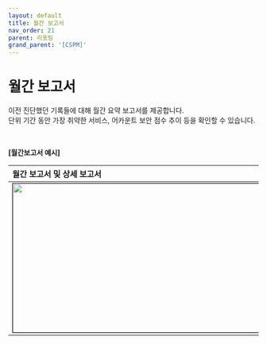```yaml
---
layout: default
title: 월간 보고서
nav_order: 21
parent: 리포팅
grand_parent: '[CSPM]'
---
```


# 월간 보고서

이전 진단했던 기록들에 대해 월간 요약 보고서를 제공합니다. <br />
단위 기간 동안 가장 취약한 서비스, 어카운트 보안 점수 추이 등을 확인할 수 있습니다. <br />

<br />

**[월간보고서 예시]**

| 월간 보고서 및 상세 보고서                                                                                              |
| :---------------------------------------------------------------------------------------------------------------------- |
| <center><img src="/assets/images/report/pdf_1.png" width="700" height="300" style="border: 1px solid black;"/></center> |
